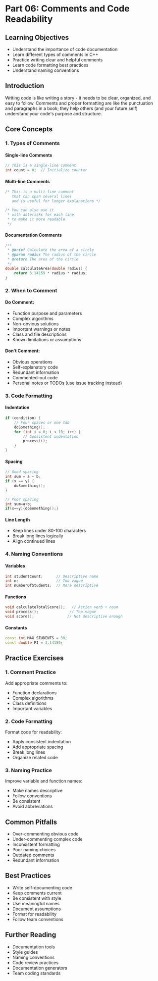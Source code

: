 # Part 06: Comments and Code Readability

## Learning Objectives
- Understand the importance of code documentation
- Learn different types of comments in C++
- Practice writing clear and helpful comments
- Learn code formatting best practices
- Understand naming conventions

## Introduction
Writing code is like writing a story - it needs to be clear, organized, and easy to follow. Comments and proper formatting are like the punctuation and paragraphs in a book; they help others (and your future self) understand your code's purpose and structure.

## Core Concepts

### 1. Types of Comments

#### Single-line Comments
```cpp
// This is a single-line comment
int count = 0;  // Initialize counter
```

#### Multi-line Comments
```cpp
/* This is a multi-line comment
   that can span several lines
   and is useful for longer explanations */

/* You can also use it
 * with asterisks for each line
 * to make it more readable
 */
```

#### Documentation Comments
```cpp
/**
 * @brief Calculate the area of a circle
 * @param radius The radius of the circle
 * @return The area of the circle
 */
double calculateArea(double radius) {
    return 3.14159 * radius * radius;
}
```

### 2. When to Comment

#### Do Comment:
- Function purpose and parameters
- Complex algorithms
- Non-obvious solutions
- Important warnings or notes
- Class and file descriptions
- Known limitations or assumptions

#### Don't Comment:
- Obvious operations
- Self-explanatory code
- Redundant information
- Commented-out code
- Personal notes or TODOs (use issue tracking instead)

### 3. Code Formatting

#### Indentation
```cpp
if (condition) {
    // Four spaces or one tab
    doSomething();
    for (int i = 0; i < 10; i++) {
        // Consistent indentation
        process(i);
    }
}
```

#### Spacing
```cpp
// Good spacing
int sum = a + b;
if (x == y) {
    doSomething();
}

// Poor spacing
int sum=a+b;
if(x==y){doSomething();}
```

#### Line Length
- Keep lines under 80-100 characters
- Break long lines logically
- Align continued lines

### 4. Naming Conventions

#### Variables
```cpp
int studentCount;      // Descriptive name
int n;                 // Too vague
int numberOfStudents;  // More descriptive
```

#### Functions
```cpp
void calculateTotalScore();   // Action verb + noun
void process();              // Too vague
void score();               // Not descriptive enough
```

#### Constants
```cpp
const int MAX_STUDENTS = 30;
const double PI = 3.14159;
```

## Practice Exercises

### 1. Comment Practice
Add appropriate comments to:
- Function declarations
- Complex algorithms
- Class definitions
- Important variables

### 2. Code Formatting
Format code for readability:
- Apply consistent indentation
- Add appropriate spacing
- Break long lines
- Organize related code

### 3. Naming Practice
Improve variable and function names:
- Make names descriptive
- Follow conventions
- Be consistent
- Avoid abbreviations

## Common Pitfalls
- Over-commenting obvious code
- Under-commenting complex code
- Inconsistent formatting
- Poor naming choices
- Outdated comments
- Redundant information

## Best Practices
- Write self-documenting code
- Keep comments current
- Be consistent with style
- Use meaningful names
- Document assumptions
- Format for readability
- Follow team conventions

## Further Reading
- Documentation tools
- Style guides
- Naming conventions
- Code review practices
- Documentation generators
- Team coding standards
